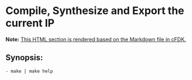 # **Compile, Synthesize and Export the current IP**
**Note:** [This HTML section is rendered based on the Markdown file in cFDK.](https://github.com/cloudFPGA/cFDK/blob/master/SRA/LIB/SHELL/LIB/hls/NTS/iprx/README.md)


## Synopsis:
    - make | make help
    
